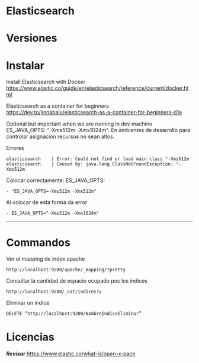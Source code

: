 # Elasticsearch


# Versiones

 
 
# Instalar 

Install Elasticsearch with Docker
https://www.elastic.co/guide/en/elasticsearch/reference/current/docker.html

 Elasticsearch as a container for beginners 
https://dev.to/jinnabalu/elasticsearch-as-a-container-for-beginners-d1e


Optional but important when we are running in dev machine ES_JAVA_OPTS: "-Xms512m -Xmx1024m". En ambientes de desarrollo para controlar asignacion recursos no sean altos.

Errores

```
elasticsearch    | Error: Could not find or load main class "-Xms512m
elasticsearch    | Caused by: java.lang.ClassNotFoundException: "-Xms512m
```

Colocar correctamente: ES_JAVA_OPTS:

```
- "ES_JAVA_OPTS=-Xms512m -Xmx512m"
```

Al colocar de esta forma da error

```
- ES_JAVA_OPTS="-Xms512m -Xmx1024m"
```
------------

# Commandos

Ver el mapping de index apache
```
http://localhost:9200/apache/_mapping/?pretty
```

Consultar la cantidad de espacio ocupado pos los índices
```
http://localhost:9200/_cat/indices?v
```

Eliminar un indice
```
DELETE “http://localhost:9200/NombreIndiceEliminar”
```
# Licencias

***Revisar***
https://www.elastic.co/what-is/open-x-pack 

